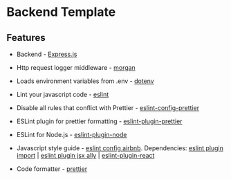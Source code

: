 # Backend Template

## Features

- Backend - [Express.js](https://expressjs.com/)

- Http request logger middleware - [morgan](https://github.com/expressjs/morgan)

- Loads environment variables from .env - [dotenv](https://github.com/motdotla/dotenv)

- Lint your javascript code - [eslint](https://eslint.org/)

- Disable all rules that conflict with Prettier - [eslint-config-prettier](https://github.com/prettier/eslint-config-prettier)

- ESLint plugin for prettier formatting - [eslint-plugin-prettier](https://github.com/prettier/eslint-plugin-prettier)

- ESLint for Node.js - [eslint-plugin-node](https://www.npmjs.com/package/eslint-plugin-node)

* Javascript style guide - [eslint config airbnb](https://www.npmjs.com/package/eslint-config-airbnb). Dependencies: [eslint plugin import](https://github.com/benmosher/eslint-plugin-import) | [eslint plugin jsx ally](https://www.npmjs.com/package/eslint-plugin-jsx-a11y) | [eslint-plugin-react](https://github.com/yannickcr/eslint-plugin-react)

* Code formatter - [prettier](https://prettier.io/)
